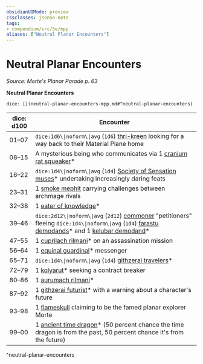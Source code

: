 ```yaml
---
obsidianUIMode: preview
cssclasses: json5e-note
tags:
- compendium/src/5e/mpp
aliases: ["Neutral Planar Encounters"]
---
```

# Neutral Planar Encounters
*Source: Morte's Planar Parade p. 63* 

**Neutral Planar Encounters**

`dice: [](neutral-planar-encounters-mpp.md#^neutral-planar-encounters)`

| dice: d100 | Encounter |
|------------|-----------|
| 01–07 | `dice:1d6\\|noform\\|avg` (`1d6`) [thri-kreen](2-Mechanics/CLI/bestiary/humanoid/thri-kreen.md) looking for a way back to their Material Plane home |
| 08–15 | A mysterious being who communicates via 1 [cranium rat squeaker](2-Mechanics/CLI/bestiary/aberration/cranium-rat-squeaker-mpp.md)* |
| 16–22 | `dice:1d4\\|noform\\|avg` (`1d4`) [Society of Sensation muses](2-Mechanics/CLI/bestiary/humanoid/society-of-sensation-muse-mpp.md)* undertaking increasingly daring feats |
| 23–31 | 1 [smoke mephit](2-Mechanics/CLI/bestiary/elemental/smoke-mephit.md) carrying challenges between archmage rivals |
| 32–38 | 1 [eater of knowledge](2-Mechanics/CLI/bestiary/aberration/eater-of-knowledge-mpp.md)* |
| 39–46 | `dice:2d12\\|noform\\|avg` (`2d12`) [commoner](2-Mechanics/CLI/bestiary/humanoid/commoner.md) "petitioners" fleeing `dice:1d4\\|noform\\|avg` (`1d4`) [farastu demodands](2-Mechanics/CLI/bestiary/fiend/farastu-demodand-mpp.md)* and 1 [kelubar demodand](2-Mechanics/CLI/bestiary/fiend/kelubar-demodand-mpp.md)* |
| 47–55 | 1 [cuprilach rilmani](2-Mechanics/CLI/bestiary/celestial/cuprilach-rilmani-mpp.md)* on an assassination mission |
| 56–64 | 1 [equinal guardinal](2-Mechanics/CLI/bestiary/celestial/equinal-guardinal-mpp.md)* messenger |
| 65–71 | `dice:1d4\\|noform\\|avg` (`1d4`) [githzerai travelers](2-Mechanics/CLI/bestiary/aberration/githzerai-traveler-mpp.md)* |
| 72–79 | 1 [kolyarut](2-Mechanics/CLI/bestiary/construct/kolyarut-mpp.md)* seeking a contract breaker |
| 80–86 | 1 [aurumach rilmani](2-Mechanics/CLI/bestiary/celestial/aurumach-rilmani-mpp.md)* |
| 87–92 | 1 [githzerai futurist](2-Mechanics/CLI/bestiary/aberration/githzerai-futurist-mpp.md)* with a warning about a character's future |
| 93–98 | 1 [flameskull](2-Mechanics/CLI/bestiary/undead/flameskull.md) claiming to be the famed planar explorer Morte |
| 99–00 | 1 [ancient time dragon](2-Mechanics/CLI/bestiary/dragon/ancient-time-dragon-mpp.md)* (50 percent chance the time dragon is from the past, 50 percent chance it's from the future) |
^neutral-planar-encounters